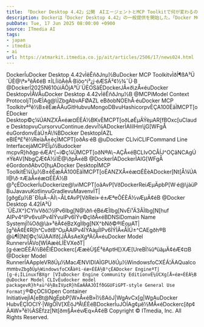 ```yaml
---
title: 「Docker Desktop 4.42」公開　AIエージェントとMCP Toolkitで何が変わるのか
description: Dockerは「Docker Desktop 4.42」の一般提供を開始した。「Docker MCP Toolkit」の統合をはじめ、さまざまな機能が強化されている。
pubDate: Tue, 17 Jun 2025 08:00:00 +0900
source: ITmedia AI
tags:
- japan
- itmedia
- ai
url: https://atmarkit.itmedia.co.jp/ait/articles/2506/17/news024.html
---
```


DockerÍuDocker Desktop 4.42vÌêÊñðJnµ½BuDocker MCP ToolkitvÌðÍ¶ßA³Ü´ÜÈ@\ª»³êÄ¢éB
±ÌLÍïõÀèÅ·Bïõo^i³¿j·éÆSÄ²¢½¾¯Ü·B
@DockerÍ2025N610úiÄÔjA³Ü´ÜÈOSãÉDockerJÂ«ð\zÅ«éuDocker DesktopvÌÅVÅuDocker Desktop 4.42vÌêÊñðJnµ½B
@MCPiModel Context ProtocoljT[oÆÌAg@\ÌZbgAbvAFØAZL eBðobNOEhÅ·éuDocker MCP Toolkitvª³ê½B±êÉæÁÄuGitHubvuMongoDBvuHashicorpvÈÇA100ÈãÌMCPT[oÉDocker Desktop©ç¼ÚANZXÅ«éæ¤ÉÈÁ½BKvÈMCPT[oðLøÉµÄÝèµAR[fBOxc[uClaude DesktopvuCursorvuContinue.devvÌ¼ADockerÌAIilHm\jG[WFgÅ éuGordonvÉàÚ±Â\¾BDocker DesktopÍAZL eBIÉª£³ê½ReiàÅ±êçÌMCPT[oðÀs·éB
@uDocker CLIviCLIFCommand Line InterfacejàMCPÉÎµ½Budocker mcpvR}hðgp·éÆA^[~i©ç¼ÚMCPT[oðN®A\¬AÇÅ«éBCLIvOCÅÍJ^OÇâNCAgÚ±ÝèAV[NbgÇÆ¢Á½ïIÈ@\ðpÅ«éB
@DockerÍADockerÌAIG[WFgÅ éGordonðAbvO[hµADocker DesktopÌMCP ToolkitÉ¼Úµ½B±êÉæÁÄ100ÈãÌMCPT[oÉANZXÅ«éæ¤ÉÈèADocker[Nt[Å¼ÚAI@\ð·±ÆàÅ«éæ¤ÉÈÁ½B
@³çÉDockerÍuDockerize@\viMCPT[oâAvP[VðDockerReiÆµÄpbP[W·é@\jàüPBuJavavuKotlinvuGradlevuMavenvÌT|[gðg£µ½B¯ÐÍuÅ¬ÀÌ\¬ÅL¢AvP[VðRei»·é±ÆªeÕÉÈÁ½vÆµÄ¢éB
@Docker Desktop 4.42ÍA³Ü´ÜÈJX^}CYIvVðõ¦½IPv6lbg[N@\ðñ·éBéÆÌlbg[NvÉí¹Ä3ÂÌlbg[N[huf AIPv4^IPv6vuIPv4ÌÝvuIPv6ÌÝv©çIðÅ«éBDNSiDomain Name SystemjÌ¼Oð@\à»³êÄ¢éBzXgÌlbg[NX^bNð©®IÉoµAT|[g³êÄ¢È¢R[h^CvðtB^OµÄAIPv4ÌÝAàµÍIPv6ÌÝÌÂ«ÅÌÚ±^CAEgðh®B
@ù¶Ì[Nt[©ç¼ÚAAIfð[JÅÀsAeXgªÀ{Å«éuDocker Model RunnervÌÅVo[WÍAæèLÍÈVXeðT|[g·éæ¤ÉÈÁ½BêÊIÈDockerc[ÆæèÙ§É³êAptH[}XÆ[UreBÌ¼ûªüãµÄ¢éÆ¢¤B
@Docker Model RunnerÍAAppleVRðÚµ½MacÆNVIDIAÌGPUðÚµ½WindowsfoCXÉÁ¦ÄAQualcomm`bvZbgðÚµ½WindowsfoCXÅà®ì·éæ¤ÉÈÁ½B³çÉADocker EngineªT|[g·é¡ÌLinuxfBXgr [VÌuDocker Engine Community EditionvÉ¼ÚCXg[Å«éæ¤ÉÈÁ½B
@uDocker Model CLIvÉudocker model packagevR}hª±ü³ê½B±ÌVµ¢R}hÉæÁÄAJÒÍfðGGUFiGPT-style General Use Formatj`®©çOCIiOpen Container InitiativejÌA[eBt@NgÉpbP[W»Å«éB»Ì½ßAöJ|WgAvCx[g|WgAuDocker HubvÈÇÌOCIÝ·|WgÖÌV[XÈöJªÂ\ÉÈéBDockerÍuJÒÍAg¢µê½MÅ«éDockerc[ðp¢ÄAW»³ê½ÀSÈfzz[Nt[ðm§Å«évÆq×Ä¢éB
Copyright © ITmedia, Inc. All Rights Reserved.